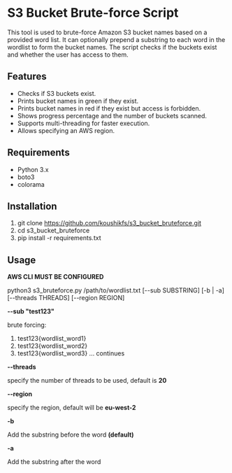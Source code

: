# S3 Bucket Brute-force Script

This tool is used to brute-force Amazon S3 bucket names based on a provided word list. It can optionally prepend a substring to each word in the wordlist to form the bucket names. The script checks if the buckets exist and whether the user has access to them.

## Features

- Checks if S3 buckets exist.
- Prints bucket names in green if they exist.
- Prints bucket names in red if they exist but access is forbidden.
- Shows progress percentage and the number of buckets scanned.
- Supports multi-threading for faster execution.
- Allows specifying an AWS region.

## Requirements

- Python 3.x
- boto3
- colorama

## Installation

   1. git clone https://github.com/koushikfs/s3_bucket_bruteforce.git
   2. cd s3_bucket_bruteforce
   3. pip install -r requirements.txt

## Usage

   **AWS CLI MUST BE CONFIGURED**

   python3 s3_bruteforce.py /path/to/wordlist.txt [--sub SUBSTRING] [-b | -a] [--threads THREADS] [--region REGION]
   
   **--sub "**test123**"**

   brute forcing:
   1. test123{wordlist_word1}
   2. test123{wordlist_word2}
   3. test123{wordlist_word3} ... continues

   **--threads**
   
   specify the number of threads to be used, default is **20**

   **--region**
   
   specify the region, default will be **eu-west-2**

   **-b**
   
   Add the substring before the word **(default)**
   
  **-a**
   
   Add the substring after the word
